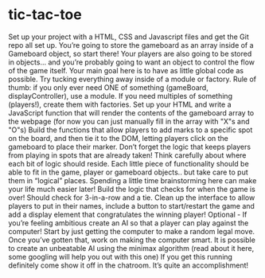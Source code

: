 # tic-tac-toe

Set up your project with a HTML, CSS and Javascript files and get the Git repo all set up.
You’re going to store the gameboard as an array inside of a Gameboard object, so start there!
Your players are also going to be stored in objects… and you’re probably going to want an object to control the flow of the game itself.
Your main goal here is to have as little global code as possible.
Try tucking everything away inside of a module or factory.
Rule of thumb: if you only ever need ONE of something (gameBoard, displayController), use a module.
If you need multiples of something (players!), create them with factories.
Set up your HTML and write a JavaScript function that will render the contents of the gameboard array to the webpage
(for now you can just manually fill in the array with "X"s and "O"s)
Build the functions that allow players to add marks to a specific spot on the board, and then tie it to the DOM, letting players click on the gameboard to place their marker. Don’t forget the logic that keeps players from playing in spots that are already taken!
Think carefully about where each bit of logic should reside.
Each little piece of functionality should be able to fit in the game, player or gameboard objects..
but take care to put them in “logical” places. Spending a little time brainstorming here can make your life much easier later!
Build the logic that checks for when the game is over! Should check for 3-in-a-row and a tie.
Clean up the interface to allow players to put in their names, include a button to start/restart the game and add a display element that congratulates the winning player!
Optional - If you’re feeling ambitious create an AI so that a player can play against the computer!
Start by just getting the computer to make a random legal move.
Once you’ve gotten that, work on making the computer smart.
It is possible to create an unbeatable AI using the minimax algorithm (read about it here, some googling will help you out with this one)
If you get this running definitely come show it off in the chatroom. It’s quite an accomplishment!
